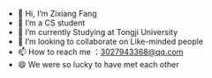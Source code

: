 - 👋 Hi, I’m Zixiang Fang
- 👀 I’m a CS student
- 🌱 I’m currently Studying at Tongji University
- 💞️ I’m looking to collaborate on Like-minded people
- 📫 How to reach me ：3027943368@qq.com
- 😄 We were so lucky to have met each other

<!---
TtLuckyyy/TtLuckyyy is a ✨ special ✨ repository because its `README.md` (this file) appears on your GitHub profile.
You can click the Preview link to take a look at your changes.
--->
